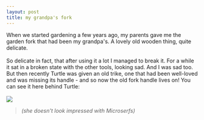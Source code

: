 ```yaml
---
layout: post
title: my grandpa's fork
---
```


<div class="entry-item s2-entrytext">When we started gardening a few years ago, my parents gave me the garden fork that had been my grandpa's. A lovely old wooden thing, quite delicate.<br/><br/>So delicate in fact, that after using it a lot I managed to break it. For a while it sat in a broken state with the other tools, looking sad. And I was sad too. But then recently Turtle was given an old trike, one that had been well-loved and was missing its handle - and so now the old fork handle lives on! You can see it here behind Turtle:<br/><br/><a href="http://picasaweb.google.com/lh/photo/r4myHioagm0IuUK57R8eiw?feat=embedwebsite" rel="nofollow"><img src="http://lh4.ggpht.com/_L3XQL9bgmnM/Sm364QJtc4I/AAAAAAAACt8/7aoso4WGHhc/s400/PICT0033.JPG"/></a><blockquote><i>(she doesn't look impressed with Microserfs)</i><blockquote></blockquote></blockquote></div>